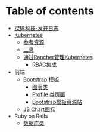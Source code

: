 # Table of contents

* [探码科技-发开日志](README.md)
* [Kubernetes](kubernetes/README.md)
  * [参考资源](kubernetes/can-kao-zi-yuan.md)
  * [工具](kubernetes/gong-ju.md)
  * [通过Rancher管理Kubernetes](kubernetes/tong-guo-rancher-guan-li-kubernetes/README.md)
    * [RBAC集成](kubernetes/tong-guo-rancher-guan-li-kubernetes/rbac-ji-cheng.md)
* 前端
  * [Bootstrap 模板](qian-duan/bootstrap-mo-ban/README.md)
    * [图表类](qian-duan/bootstrap-mo-ban/tu-biao-lei.md)
    * [Profile 类页面](qian-duan/bootstrap-mo-ban/profile-lei-ye-mian.md)
    * [Bootstrap模板资源站](qian-duan/bootstrap-mo-ban/bootstrap-mo-ban-zi-yuan-zhan.md)
  * [JS Chart图标](qian-duan/js-chart-tu-biao.md)
* Ruby on Rails
  * [数据库类](ruby-on-rails/shu-ju-ku-lei.md)

